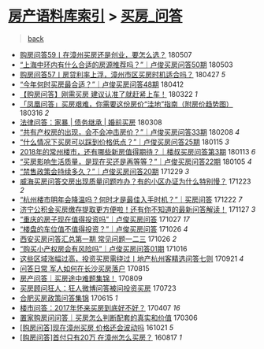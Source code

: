 [房产语料库索引](../../README.md)  > [买房_问答](买房_问答.md)
====
> [back](../README.md)

- [购房问答59丨在漳州买房还是创业，要怎么选？](http://jkwz.applinzi.com/ittc/7100467353563431953.html#%E8%B4%AD%E6%88%BF%E9%97%AE%E7%AD%9459%E4%B8%A8%E5%9C%A8%E6%BC%B3%E5%B7%9E%E4%B9%B0%E6%88%BF%E8%BF%98%E6%98%AF%E5%88%9B%E4%B8%9A%EF%BC%8C%E8%A6%81%E6%80%8E%E4%B9%88%E9%80%89%EF%BC%9F) 180507  
- [“上海中环内有什么合适的房源推荐吗？”｜卢俊买房问答50期](http://jkwz.applinzi.com/ittc/7098881278575395847.html#%E2%80%9C%E4%B8%8A%E6%B5%B7%E4%B8%AD%E7%8E%AF%E5%86%85%E6%9C%89%E4%BB%80%E4%B9%88%E5%90%88%E9%80%82%E7%9A%84%E6%88%BF%E6%BA%90%E6%8E%A8%E8%8D%90%E5%90%97%EF%BC%9F%E2%80%9D%EF%BD%9C%E5%8D%A2%E4%BF%8A%E4%B9%B0%E6%88%BF%E9%97%AE%E7%AD%9450%E6%9C%9F) 180503  
- [购房问答57丨房贷利率上浮，漳州市区买房时机适合吗？](http://jkwz.applinzi.com/ittc/7096753448030831632.html#%E8%B4%AD%E6%88%BF%E9%97%AE%E7%AD%9457%E4%B8%A8%E6%88%BF%E8%B4%B7%E5%88%A9%E7%8E%87%E4%B8%8A%E6%B5%AE%EF%BC%8C%E6%BC%B3%E5%B7%9E%E5%B8%82%E5%8C%BA%E4%B9%B0%E6%88%BF%E6%97%B6%E6%9C%BA%E9%80%82%E5%90%88%E5%90%97%EF%BC%9F) 180427 *5* 
- [“今年何时买房最合适？”｜卢俊买房问答48期](http://jkwz.applinzi.com/ittc/7091038311584121862.html#%E2%80%9C%E4%BB%8A%E5%B9%B4%E4%BD%95%E6%97%B6%E4%B9%B0%E6%88%BF%E6%9C%80%E5%90%88%E9%80%82%EF%BC%9F%E2%80%9D%EF%BD%9C%E5%8D%A2%E4%BF%8A%E4%B9%B0%E6%88%BF%E9%97%AE%E7%AD%9448%E6%9C%9F) 180412  
- [【购房问答】刚需买房 建议认准了就赶紧上车！](http://jkwz.applinzi.com/ittc/7083217105875108874.html#%E3%80%90%E8%B4%AD%E6%88%BF%E9%97%AE%E7%AD%94%E3%80%91%E5%88%9A%E9%9C%80%E4%B9%B0%E6%88%BF+%E5%BB%BA%E8%AE%AE%E8%AE%A4%E5%87%86%E4%BA%86%E5%B0%B1%E8%B5%B6%E7%B4%A7%E4%B8%8A%E8%BD%A6%EF%BC%81) 180322 *1* 
- [「凤凰问答」买房艰难，你需要这份房价“洼地”指南（附房价趋势图）](http://jkwz.applinzi.com/ittc/7081155987409208336.html#%E3%80%8C%E5%87%A4%E5%87%B0%E9%97%AE%E7%AD%94%E3%80%8D%E4%B9%B0%E6%88%BF%E8%89%B0%E9%9A%BE%EF%BC%8C%E4%BD%A0%E9%9C%80%E8%A6%81%E8%BF%99%E4%BB%BD%E6%88%BF%E4%BB%B7%E2%80%9C%E6%B4%BC%E5%9C%B0%E2%80%9D%E6%8C%87%E5%8D%97%EF%BC%88%E9%99%84%E6%88%BF%E4%BB%B7%E8%B6%8B%E5%8A%BF%E5%9B%BE%EF%BC%89) 180316 *2* 
- [法律问答：家暴 | 债务继承 | 婚前买房](http://jkwz.applinzi.com/ittc/7078068789113783307.html#%E6%B3%95%E5%BE%8B%E9%97%AE%E7%AD%94%EF%BC%9A%E5%AE%B6%E6%9A%B4+%7C+%E5%80%BA%E5%8A%A1%E7%BB%A7%E6%89%BF+%7C+%E5%A9%9A%E5%89%8D%E4%B9%B0%E6%88%BF) 180308  
- [“共有产权房的出现，会不会冲击房价？”｜卢俊买房问答33期](http://jkwz.applinzi.com/ittc/7067665054986404871.html#%E2%80%9C%E5%85%B1%E6%9C%89%E4%BA%A7%E6%9D%83%E6%88%BF%E7%9A%84%E5%87%BA%E7%8E%B0%EF%BC%8C%E4%BC%9A%E4%B8%8D%E4%BC%9A%E5%86%B2%E5%87%BB%E6%88%BF%E4%BB%B7%EF%BC%9F%E2%80%9D%EF%BD%9C%E5%8D%A2%E4%BF%8A%E4%B9%B0%E6%88%BF%E9%97%AE%E7%AD%9433%E6%9C%9F) 180208 *4* 
- [“什么情况下买房可以踩到价格低点？”｜卢俊买房问答25期](http://jkwz.applinzi.com/ittc/7058757218256552970.html#%E2%80%9C%E4%BB%80%E4%B9%88%E6%83%85%E5%86%B5%E4%B8%8B%E4%B9%B0%E6%88%BF%E5%8F%AF%E4%BB%A5%E8%B8%A9%E5%88%B0%E4%BB%B7%E6%A0%BC%E4%BD%8E%E7%82%B9%EF%BC%9F%E2%80%9D%EF%BD%9C%E5%8D%A2%E4%BF%8A%E4%B9%B0%E6%88%BF%E9%97%AE%E7%AD%9425%E6%9C%9F) 180115 *3* 
- [2018年的常州楼市，还有哪些新房值得期待？｜楼叔买房问答第3期](http://jkwz.applinzi.com/ittc/7057934443656774673.html#2018%E5%B9%B4%E7%9A%84%E5%B8%B8%E5%B7%9E%E6%A5%BC%E5%B8%82%EF%BC%8C%E8%BF%98%E6%9C%89%E5%93%AA%E4%BA%9B%E6%96%B0%E6%88%BF%E5%80%BC%E5%BE%97%E6%9C%9F%E5%BE%85%EF%BC%9F%EF%BD%9C%E6%A5%BC%E5%8F%94%E4%B9%B0%E6%88%BF%E9%97%AE%E7%AD%94%E7%AC%AC3%E6%9C%9F) 180113 *6* 
- [“买房影响生活质量，是现在买还是再等等？”｜卢俊买房问答22期](http://jkwz.applinzi.com/ittc/7055045543930102794.html#%E2%80%9C%E4%B9%B0%E6%88%BF%E5%BD%B1%E5%93%8D%E7%94%9F%E6%B4%BB%E8%B4%A8%E9%87%8F%EF%BC%8C%E6%98%AF%E7%8E%B0%E5%9C%A8%E4%B9%B0%E8%BF%98%E6%98%AF%E5%86%8D%E7%AD%89%E7%AD%89%EF%BC%9F%E2%80%9D%EF%BD%9C%E5%8D%A2%E4%BF%8A%E4%B9%B0%E6%88%BF%E9%97%AE%E7%AD%9422%E6%9C%9F) 180105 *4* 
- [“禁售政策会持续多久？”｜卢俊买房问答20期](http://jkwz.applinzi.com/ittc/7052444016371565584.html#%E2%80%9C%E7%A6%81%E5%94%AE%E6%94%BF%E7%AD%96%E4%BC%9A%E6%8C%81%E7%BB%AD%E5%A4%9A%E4%B9%85%EF%BC%9F%E2%80%9D%EF%BD%9C%E5%8D%A2%E4%BF%8A%E4%B9%B0%E6%88%BF%E9%97%AE%E7%AD%9420%E6%9C%9F) 171229 *3* 
- [威海买房问答交房出现质量问题咋办？有的小区办证为什么特别慢？](http://jkwz.applinzi.com/ittc/7050228049491002384.html#%E5%A8%81%E6%B5%B7%E4%B9%B0%E6%88%BF%E9%97%AE%E7%AD%94%E4%BA%A4%E6%88%BF%E5%87%BA%E7%8E%B0%E8%B4%A8%E9%87%8F%E9%97%AE%E9%A2%98%E5%92%8B%E5%8A%9E%EF%BC%9F%E6%9C%89%E7%9A%84%E5%B0%8F%E5%8C%BA%E5%8A%9E%E8%AF%81%E4%B8%BA%E4%BB%80%E4%B9%88%E7%89%B9%E5%88%AB%E6%85%A2%EF%BC%9F) 171223 *2* 
- [“杭州楼市明年会降温吗？何时才是最佳入手时机？”｜买房问答](http://jkwz.applinzi.com/ittc/7049862634201941009.html#%E2%80%9C%E6%9D%AD%E5%B7%9E%E6%A5%BC%E5%B8%82%E6%98%8E%E5%B9%B4%E4%BC%9A%E9%99%8D%E6%B8%A9%E5%90%97%EF%BC%9F%E4%BD%95%E6%97%B6%E6%89%8D%E6%98%AF%E6%9C%80%E4%BD%B3%E5%85%A5%E6%89%8B%E6%97%B6%E6%9C%BA%EF%BC%9F%E2%80%9D%EF%BD%9C%E4%B9%B0%E6%88%BF%E9%97%AE%E7%AD%94) 171222 *7* 
- [济宁公积金买房缴存提取更方便啦！还有你不知道的最新问答解读！](http://jkwz.applinzi.com/ittc/7040569647361950737.html#%E6%B5%8E%E5%AE%81%E5%85%AC%E7%A7%AF%E9%87%91%E4%B9%B0%E6%88%BF%E7%BC%B4%E5%AD%98%E6%8F%90%E5%8F%96%E6%9B%B4%E6%96%B9%E4%BE%BF%E5%95%A6%EF%BC%81%E8%BF%98%E6%9C%89%E4%BD%A0%E4%B8%8D%E7%9F%A5%E9%81%93%E7%9A%84%E6%9C%80%E6%96%B0%E9%97%AE%E7%AD%94%E8%A7%A3%E8%AF%BB%EF%BC%81) 171127 *3* 
- [“重庆的房子现在值得投资吗”｜卢俊买房问答](http://jkwz.applinzi.com/ittc/7029125596360213520.html#%E2%80%9C%E9%87%8D%E5%BA%86%E7%9A%84%E6%88%BF%E5%AD%90%E7%8E%B0%E5%9C%A8%E5%80%BC%E5%BE%97%E6%8A%95%E8%B5%84%E5%90%97%E2%80%9D%EF%BD%9C%E5%8D%A2%E4%BF%8A%E4%B9%B0%E6%88%BF%E9%97%AE%E7%AD%94) 171027 *17* 
- [“楼盘的车位值不值得投资？”｜卢俊买房问答](http://jkwz.applinzi.com/ittc/7028737350803391505.html#%E2%80%9C%E6%A5%BC%E7%9B%98%E7%9A%84%E8%BD%A6%E4%BD%8D%E5%80%BC%E4%B8%8D%E5%80%BC%E5%BE%97%E6%8A%95%E8%B5%84%EF%BC%9F%E2%80%9D%EF%BD%9C%E5%8D%A2%E4%BF%8A%E4%B9%B0%E6%88%BF%E9%97%AE%E7%AD%94) 171026 *4* 
- [西安买房问答汇总第一期 常见问题一二三](http://jkwz.applinzi.com/ittc/7028702409306670096.html#%E8%A5%BF%E5%AE%89%E4%B9%B0%E6%88%BF%E9%97%AE%E7%AD%94%E6%B1%87%E6%80%BB%E7%AC%AC%E4%B8%80%E6%9C%9F+%E5%B8%B8%E8%A7%81%E9%97%AE%E9%A2%98%E4%B8%80%E4%BA%8C%E4%B8%89) 171026 *2* 
- [“购买小产权房会有风险吗”｜卢俊买房问答01期](http://jkwz.applinzi.com/ittc/7024987837022340112.html#%E2%80%9C%E8%B4%AD%E4%B9%B0%E5%B0%8F%E4%BA%A7%E6%9D%83%E6%88%BF%E4%BC%9A%E6%9C%89%E9%A3%8E%E9%99%A9%E5%90%97%E2%80%9D%EF%BD%9C%E5%8D%A2%E4%BF%8A%E4%B9%B0%E6%88%BF%E9%97%AE%E7%AD%9401%E6%9C%9F) 171016  
- [这些区域涨幅过高，投资买房需绕过丨地产杭州客精选问答七则](http://jkwz.applinzi.com/ittc/7015792322833548305.html#%E8%BF%99%E4%BA%9B%E5%8C%BA%E5%9F%9F%E6%B6%A8%E5%B9%85%E8%BF%87%E9%AB%98%EF%BC%8C%E6%8A%95%E8%B5%84%E4%B9%B0%E6%88%BF%E9%9C%80%E7%BB%95%E8%BF%87%E4%B8%A8%E5%9C%B0%E4%BA%A7%E6%9D%AD%E5%B7%9E%E5%AE%A2%E7%B2%BE%E9%80%89%E9%97%AE%E7%AD%94%E4%B8%83%E5%88%99) 170921 *4* 
- [问答日常 军人如何在长沙买房落户](http://jkwz.applinzi.com/ittc/7002086723444818960.html#%E9%97%AE%E7%AD%94%E6%97%A5%E5%B8%B8+%E5%86%9B%E4%BA%BA%E5%A6%82%E4%BD%95%E5%9C%A8%E9%95%BF%E6%B2%99%E4%B9%B0%E6%88%BF%E8%90%BD%E6%88%B7) 170815  
- [房产问答｜买房途中难题集锦！](http://jkwz.applinzi.com/ittc/6999764709799363601.html#%E6%88%BF%E4%BA%A7%E9%97%AE%E7%AD%94%EF%BD%9C%E4%B9%B0%E6%88%BF%E9%80%94%E4%B8%AD%E9%9A%BE%E9%A2%98%E9%9B%86%E9%94%A6%EF%BC%81) 170809  
- [买房顾问狂人：狂人微博问答被问投资买房](http://jkwz.applinzi.com/ittc/6993438718948803601.html#%E4%B9%B0%E6%88%BF%E9%A1%BE%E9%97%AE%E7%8B%82%E4%BA%BA%EF%BC%9A%E7%8B%82%E4%BA%BA%E5%BE%AE%E5%8D%9A%E9%97%AE%E7%AD%94%E8%A2%AB%E9%97%AE%E6%8A%95%E8%B5%84%E4%B9%B0%E6%88%BF) 170723  
- [合肥买房政策问答集锦](http://jkwz.applinzi.com/ittc/6979315067840365572.html#%E5%90%88%E8%82%A5%E4%B9%B0%E6%88%BF%E6%94%BF%E7%AD%96%E9%97%AE%E7%AD%94%E9%9B%86%E9%94%A6) 170615 *1* 
- [楼市问答：2017年怀来买房到底好不好？](http://jkwz.applinzi.com/ittc/6953842782056743941.html#%E6%A5%BC%E5%B8%82%E9%97%AE%E7%AD%94%EF%BC%9A2017%E5%B9%B4%E6%80%80%E6%9D%A5%E4%B9%B0%E6%88%BF%E5%88%B0%E5%BA%95%E5%A5%BD%E4%B8%8D%E5%A5%BD%EF%BC%9F) 170407 *16* 
- [置家购房问问答｜买房怎么判断配套的真实和价值](http://jkwz.applinzi.com/ittc/6941987759836365828.html#%E7%BD%AE%E5%AE%B6%E8%B4%AD%E6%88%BF%E9%97%AE%E9%97%AE%E7%AD%94%EF%BD%9C%E4%B9%B0%E6%88%BF%E6%80%8E%E4%B9%88%E5%88%A4%E6%96%AD%E9%85%8D%E5%A5%97%E7%9A%84%E7%9C%9F%E5%AE%9E%E5%92%8C%E4%BB%B7%E5%80%BC) 170306  
- [[购房问答]现在漳州买房 价格还会波动吗](http://jkwz.applinzi.com/ittc/6891455444777698309.html#%5B%E8%B4%AD%E6%88%BF%E9%97%AE%E7%AD%94%5D%E7%8E%B0%E5%9C%A8%E6%BC%B3%E5%B7%9E%E4%B9%B0%E6%88%BF+%E4%BB%B7%E6%A0%BC%E8%BF%98%E4%BC%9A%E6%B3%A2%E5%8A%A8%E5%90%97) 161021 *5* 
- [[购房问答]首付只有20万 在漳州怎么买房？](http://jkwz.applinzi.com/ittc/6867359628668699652.html#%5B%E8%B4%AD%E6%88%BF%E9%97%AE%E7%AD%94%5D%E9%A6%96%E4%BB%98%E5%8F%AA%E6%9C%8920%E4%B8%87+%E5%9C%A8%E6%BC%B3%E5%B7%9E%E6%80%8E%E4%B9%88%E4%B9%B0%E6%88%BF%EF%BC%9F) 160817 *1* 
